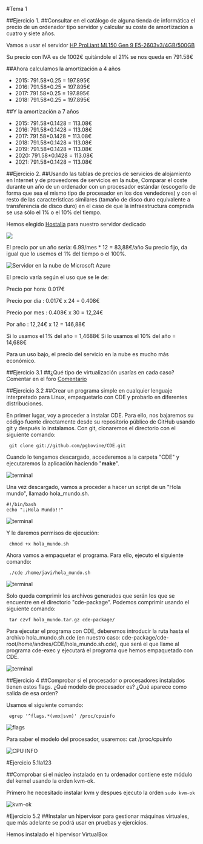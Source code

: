 #Tema 1

##Ejercicio 1.
##Consultar en el catálogo de alguna tienda de informática el precio de un ordenador tipo servidor y calcular su coste de amortización a cuatro y siete años.

Vamos a usar el servidor [HP ProLiant ML150 Gen 9 E5-2603v3/4GB/500GB](http://www.pccomponentes.com/hp_proliant_ml150_gen_9_e5_2603v3_4gb_500gb.html)

Su precio con IVA es de 1002€ quitándole el 21% se nos queda en 791.58€


##Ahora calculamos la amortización a 4 años

- 2015:	791.58*0.25 = 197.895€
- 2016:	791.58*0.25 = 197.895€
- 2017:	791.58*0.25 = 197.895€
- 2018:	791.58*0.25 = 197.895€

##Y la amortización a 7 años

- 2015:	791.58*0.1428 = 113.08€
- 2016:	791.58*0.1428 = 113.08€
- 2017:	791.58*0.1428 = 113.08€
- 2018:	791.58*0.1428 = 113.08€
- 2019:	791.58*0.1428 = 113.08€
- 2020:	791.58*0.1428 = 113.08€
- 2021:	791.58*0.1428 = 113.08€

##Ejercicio 2.
##Usando las tablas de precios de servicios de alojamiento en Internet y de proveedores de servicios en la nube, Comparar el coste durante un año de un ordenador con un procesador estándar (escogerlo de forma que sea el mismo tipo de procesador en los dos vendedores) y con el resto de las características similares (tamaño de disco duro equivalente a transferencia de disco duro) en el caso de que la infraestructura comprada se usa sólo el 1% o el 10% del tiempo.


Hemos elegido [Hostalia](http://www.hostalia.com/dedicados) para nuestro servidor dedicado

<img src="https://gyazo.com/1945af669cfc596b8558004d770c629f">

El precio por un año sería: 6.99/mes * 12 = 83,88€/año
Su precio fijo, da igual que lo usemos el 1% del tiempo o el 100%.

![Servidor en la nube de Microsoft Azure](https://gyazo.com/a0a52928f62f8f73535a1ab5061856d4)

El precio varía según el uso que se le de:

Precio por hora: 0.017€

Precio por día : 0.017€ x 24 = 0.408€

Precio por mes : 0.408€ x 30 = 12,24€

Por año        : 12,24€ x 12 = 146,88€

Si lo usamos el 1% del año = 1,4688€
Si lo usamos el 10% del año = 14,688€

Para un uso bajo, el precio del servicio en la nube es mucho más económico.


##Ejercicio 3.1
##¿Qué tipo de virtualización usarías en cada caso? Comentar en el foro
[Comentario](https://gyazo.com/b4f711845f99e2e23a40cee466c450e9)

##Ejercicio 3.2
##Crear un programa simple en cualquier lenguaje interpretado para Linux, empaquetarlo con CDE y probarlo en diferentes distribuciones.

En primer lugar, voy a proceder a instalar CDE. Para ello, nos bajaremos su código fuente directamente desde su repositorio público de GitHub usando git y después lo instalamos. Con git, clonaremos el directorio con el siguiente comando:

<pre><code> git clone git://github.com/pgbovine/CDE.git </code></pre>

Cuando lo tengamos descargado, accederemos a la carpeta "CDE" y ejecutaremos la aplicación haciendo "__make__".

![terminal](https://gyazo.com/5bd6b229c1190e330566abbacdc70389 "terminal")

Una vez descargado, vamos a proceder a hacer un script de un "Hola mundo", llamado hola_mundo.sh.


<pre><code>#!/bin/bash
echo "¡¡Hola Mundo!!" 
</code></pre>

![terminal](https://gyazo.com/6e9c2dccd5b9cf211f2b30fa504fa6ef "terminal")

Y le daremos permisos de ejecución:

<pre><code> chmod +x hola_mundo.sh </code></pre>

Ahora vamos a empaquetar el programa. Para ello, ejecuto el siguiente comando: 

<pre><code> ./cde /home/javi/hola_mundo.sh </code></pre>


![terminal](https://gyazo.com/78d34b7400ad152865ff942471381fc6 "terminal")

Solo queda comprimir los archivos generados que serán los que se encuentre en el directorio "cde-package". Podemos comprimir usando el siguiente comando:

<pre><code> tar czvf hola_mundo.tar.gz cde-package/ </code></pre>

Para ejecutar el programa con CDE, deberemos introducir la ruta hasta el archivo hola_mundo.sh.cde (en nuestro caso: cde-package/cde-root/home/andres/CDE/hola_mundo.sh.cde), que será el que llame al programa cde-exec y ejecutará el programa que hemos empaquetado con CDE.

![terminal](https://gyazo.com/9989f6f68c5868e938794cb1040af28e "terminal")


##Ejercicio 4
##Comprobar si el procesador o procesadores instalados tienen estos flags. ¿Qué modelo de procesador es? ¿Qué aparece como salida de esa orden?

Usamos el siguiente comando:
<pre><code> egrep '^flags.*(vmx|svm)' /proc/cpuinfo </pre></code>

![flags](https://gyazo.com/d5c535aad32bfbb8072c1fa4a50124c3 "flags")

Para saber el modelo del procesador, usaremos:
</pre></code> cat /proc/cpuinfo </pre></code> 

![CPU INFO](https://gyazo.com/17e4ed3686483eb235e4dbd31716cf25 "CPU INFO")

#Ejercicio 5.1la123

##Comprobar si el núcleo instalado en tu ordenador contiene este módulo del kernel usando la orden kvm-ok.

Primero he necesitado instalar kvm y despues ejecuto la orden
`sudo kvm-ok`

![kvm-ok](https://gyazo.com/55d85faa56f3effe2182eafcb7a0e519 "kvm-ok")

#Ejercicio 5.2
##Instalar un hipervisor para gestionar máquinas virtuales, que más adelante se podrá usar en pruebas y ejercicios.

Hemos instalado el hipervisor VirtualBox




















